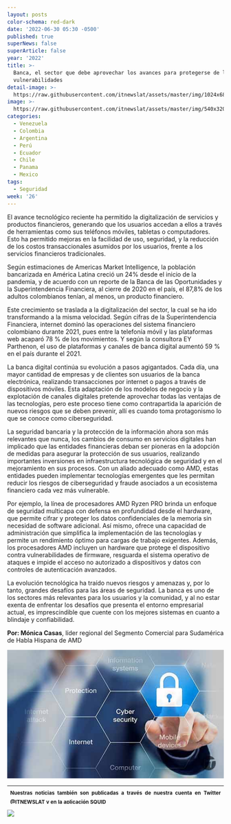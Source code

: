```yaml
---
layout: posts
color-schema: red-dark
date: '2022-06-30 05:30 -0500'
published: true
superNews: false
superArticle: false
year: '2022'
title: >-
  Banca, el sector que debe aprovechar los avances para protegerse de las
  vulnerabilidades
detail-image: >-
  https://raw.githubusercontent.com/itnewslat/assets/master/img/1024x680/Ciber-seguridad-g.jpg
image: >-
  https://raw.githubusercontent.com/itnewslat/assets/master/img/540x320/Ciber-seguridad-p.jpg
categories:
  - Venezuela
  - Colombia
  - Argentina
  - Perú
  - Ecuador
  - Chile
  - Panama
  - Mexico
tags:
  - Seguridad
week: '26'
---
```

El avance tecnológico reciente ha permitido la digitalización de servicios y productos financieros, generando que los usuarios accedan a ellos a través de herramientas como sus teléfonos móviles, tabletas o computadores. Esto ha permitido mejoras en la facilidad de uso, seguridad, y la reducción de los costos transaccionales asumidos por los usuarios, frente a los servicios financieros tradicionales.

Según estimaciones de Americas Market Intelligence, la población bancarizada en América Latina creció un 24% desde el inicio de la pandemia, y de acuerdo con un reporte de la Banca de las Oportunidades y la Superintendencia Financiera, al cierre de 2020 en el país, el 87,8% de los adultos colombianos tenían, al menos, un producto financiero. 

Este crecimiento se traslada a la digitalización del sector, la cual se ha ido transformando a la misma velocidad. Según cifras de la Superintendencia Financiera, internet dominó las operaciones del sistema financiero colombiano durante 2021, pues entre la telefonía móvil y las plataformas web acaparó 78 % de los movimientos. Y según la consultora EY Parthenon, el uso de plataformas y canales de banca digital aumentó 59 % en el país durante el 2021.

La banca digital continúa su evolución a pasos agigantados. Cada día, una mayor cantidad de empresas y de clientes son usuarios de la banca electrónica, realizando transacciones por internet o pagos a través de dispositivos móviles. Esta adaptación de los modelos de negocio y la explotación de canales digitales pretende aprovechar todas las ventajas de las tecnologías, pero este proceso tiene como contrapartida la aparición de nuevos riesgos que se deben prevenir, allí es cuando toma protagonismo lo que se conoce como ciberseguridad.

La seguridad bancaria y la protección de la información ahora son más relevantes que nunca, los cambios de consumo en servicios digitales han implicado que las entidades financieras deban ser pioneras en la adopción de medidas para asegurar la protección de sus usuarios, realizando importantes inversiones en infraestructura tecnológica de seguridad y en el mejoramiento en sus procesos.  Con un aliado adecuado como AMD, estas entidades pueden implementar tecnologías emergentes que les permitan reducir los riesgos de ciberseguridad y fraude asociados a un ecosistema financiero cada vez más vulnerable. 

Por ejemplo, la línea de procesadores AMD Ryzen PRO brinda un enfoque de seguridad multicapa con defensa en profundidad desde el hardware, que permite cifrar y proteger los datos confidenciales de la memoria sin necesidad de software adicional. Así mismo, ofrece una capacidad de administración que simplifica la implementación de las tecnologías y permite un rendimiento óptimo para cargas de trabajo exigentes. Además, los procesadores AMD incluyen un hardware que protege el dispositivo contra vulnerabilidades de firmware, resguarda el sistema operativo de ataques e impide el acceso no autorizado a dispositivos y datos con controles de autenticación avanzados. 

La evolución tecnológica ha traído nuevos riesgos y amenazas y, por lo tanto, grandes desafíos para las áreas de seguridad. La banca es uno de los sectores más relevantes para los usuarios y la comunidad, y al no estar exenta de enfrentar los desafíos que presenta el entorno empresarial actual, es imprescindible que cuente con los mejores sistemas en cuanto a blindaje y confiabilidad.

**Por: Mónica Casas**, líder regional del Segmento Comercial para Sudamérica de Habla Hispana de AMD

![](https://raw.githubusercontent.com/itnewslat/assets/master/img/540x320/Ciber-seguridad-p.jpg)

<table style="height: 42px;" width="569">
<tbody>
<tr>
<td style="text-align: justify;"><sub><strong>Nuestras noticias también son publicadas a través de nuestra cuenta en Twitter <a href="https://twitter.com/itnewslat?lang=es">@ITNEWSLAT</a> y en la aplicación <a href="https://squidapp.co/en/">SQUID</a></strong></sub></td>
</tr>
</tbody>
</table>

<img src="https://tracker.metricool.com/c3po.jpg?hash=56f88a41e39ab42c063cc51676587a04"/>